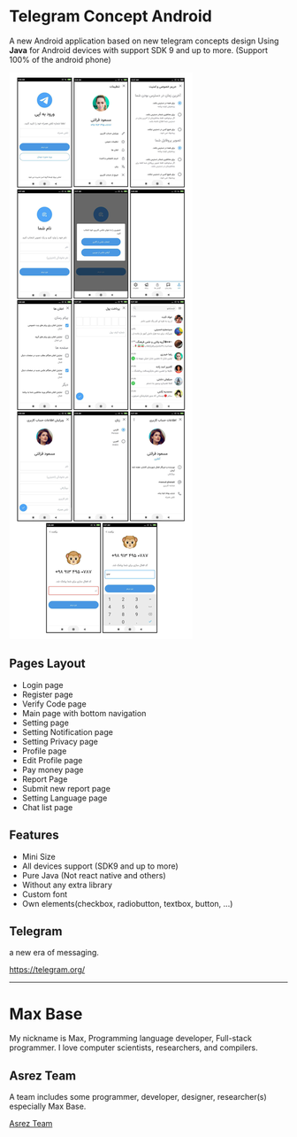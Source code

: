# Telegram Concept Android

A new Android application based on new telegram concepts design Using **Java** for Android devices with support SDK 9 and up to more. (Support 100% of the android phone)

![Telegram Concept Android screen - apk java](screens/screens.jpg)

## Pages Layout

- Login page
- Register page
- Verify Code page
- Main page with bottom navigation
- Setting page
- Setting Notification page
- Setting Privacy page
- Profile page
- Edit Profile page
- Pay money page
- Report Page
- Submit new report page
- Setting Language page
- Chat list page

## Features

- Mini Size
- All devices support (SDK9 and up to more)
- Pure Java (Not react native and others)
- Without any extra library
- Custom font
- Own elements(checkbox, radiobutton, textbox, button, ...)


## Telegram

a new era of messaging.

https://telegram.org/

---------

# Max Base

My nickname is Max, Programming language developer, Full-stack programmer. I love computer scientists, researchers, and compilers.

## Asrez Team

A team includes some programmer, developer, designer, researcher(s) especially Max Base.

[Asrez Team](https://www.asrez.com/)
